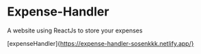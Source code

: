 # Expense-Handler
A website using ReactJs to store your expenses


[expenseHandler]{https://expense-handler-sosenkkk.netlify.app/}

